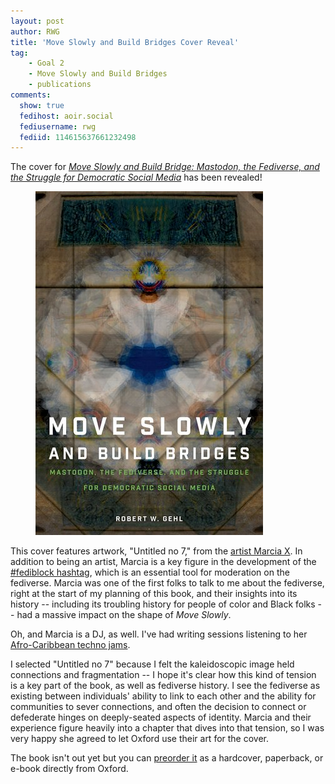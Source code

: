 ```yaml
---
layout: post
author: RWG
title: 'Move Slowly and Build Bridges Cover Reveal'
tag:
    - Goal 2
    - Move Slowly and Build Bridges
    - publications
comments: 
  show: true
  fedihost: aoir.social
  fediusername: rwg
  fediid: 114615637661232498
---
```


The cover for [_Move Slowly and Build Bridge: Mastodon, the Fediverse, and the Struggle for Democratic Social Media_](https://global.oup.com/academic/product/move-slowly-and-build-bridges-9780197776681?lang=en&cc=ca) has been revealed!

<!-- more -->

<figure>
  <a href="https://global.oup.com/academic/product/move-slowly-and-build-bridges-9780197776681?lang=en&cc=ca"><img src="/assets/images/moveSlowly.jpg" alt="the cover of Move Slowly and Build Bridges, a book by Robert W. Gehl"></a>
</figure>

This cover features artwork, "Untitled no 7," from the [artist Marcia X](https://artistmarciax.com/). In addition to being an artist, Marcia is a key figure in the development of the [#fediblock hashtag](https://subscribers.artistmarciax.com/fediblock-a-tiny-history-2/), which is an essential tool for moderation on the fediverse. Marcia was one of the first folks to talk to me about the fediverse, right at the start of my planning of this book, and their insights into its history -- including its troubling history for people of color and Black folks -- had a massive impact on the shape of _Move Slowly_.

Oh, and Marcia is a DJ, as well. I've had writing sessions listening to her [Afro-Caribbean techno jams](https://artistmarciax.com/dj-sets/).

I selected "Untitled no 7" because I felt the kaleidoscopic image held connections and fragmentation -- I hope it's clear how this kind of tension is a key part of the book, as well as fediverse history. I see the fediverse as existing between individuals' ability to link to each other and the ability for communities to sever connections, and often the decision to connect or defederate hinges on deeply-seated aspects of identity. Marcia and their experience figure heavily into a chapter that dives into that tension, so I was very happy she agreed to let Oxford use their art for the cover.

The book isn't out yet but you can [preorder it](https://global.oup.com/academic/product/move-slowly-and-build-bridges-9780197776681?lang=en&cc=ca) as a hardcover, paperback, or e-book directly from Oxford.
